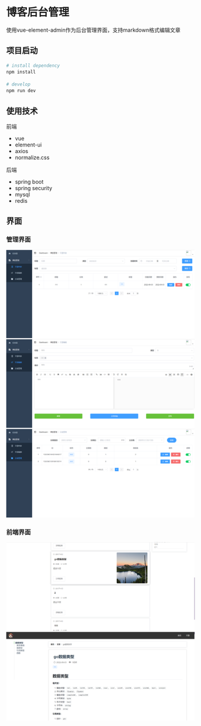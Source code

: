 # 博客后台管理
使用vue-element-admin作为后台管理界面，支持markdown格式编辑文章

## 项目启动
```bash
# install dependency
npm install

# develop
npm run dev
```


## 使用技术
前端
- vue
- element-ui
- axios
- normalize.css

后端
- spring boot
- spring security
- mysql
- redis

## 界面
### 管理界面
![](./pic/1.png)
![](./pic/2.png)
![](./pic/3.png)

### 前端界面
![](./pic/4.png)
![](./pic/5.png)

